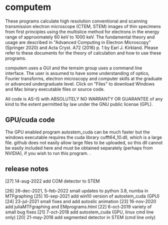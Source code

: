 # computem

These programs calculate high resolution conventional and scanning transmission electron microscope (CTEM, STEM) images of thin specimens from first principles using the multislice method for electrons in the energy range of approximately 60 keV to 1000 keV.  The fundamental theory and usage are described in "Advanced Computing in Electron Microscopy" (Springer 2020) and Acta Cryst. A72 (2016) p. 1 by Earl J. Kirkland.  Please refer to these documents for the theory of calculation and how to use these programs.

computem uses a GUI and the temsim group uses a command line interface.  The user is assumed to have some understanding of optics, Fourier transforms, electron microscopy and computer skills at the graduate or advanced undergraduate level. Click on "Files" to download Windows and Mac binary executable files or source code.

All code is AS-IS with ABSOLUTELY NO WARRANTY OR GUARANTEE of any kind to the extent permitted by law under the GNU public license (GPL).

## GPU/cuda code

The GPU enabled program autostem_cuda can be much faster but the windows executable requires the cuda library cufft64_10.dll, which is a large file. github does not easily allow large files to be uploaded, so this dll cannot be easily included here and must be obtained separately (perhaps from NVIDIA), if you wish to run this program.
.

## release notes 

[27] 14-aug-2022 add COM detector to STEM

[26] 26-dec-2021, 5-feb-2022 small updates to python 3.8, numba in MTFgraphing
[25] 10-sep-2021 add win10 version of autostem_cuda (GPU)
[24] 23-jul-2021 small fixes and add autoslic animation
[23] 16-nov-2020 add juliaMTFgraphing and EMprograms.html
[22] 6-oct-2019 variety of small bug fixes
[21] 7-oct-2018 add autostem_cuda (GPU, linux cmd line only)
[20] 21-may-2018 add segmented detector in STEM (cmd line only)



